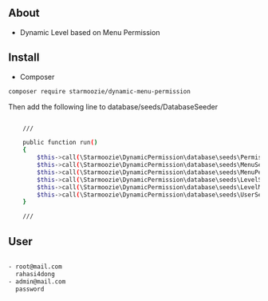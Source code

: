 ## About

- Dynamic Level based on Menu Permission

## Install

- Composer

``` bash
composer require starmoozie/dynamic-menu-permission
```

Then add the following line to database/seeds/DatabaseSeeder

``` bash

    ///

    public function run()
    {
        $this->call(\Starmoozie\DynamicPermission\database\seeds\PermissionSeeder::class);
        $this->call(\Starmoozie\DynamicPermission\database\seeds\MenuSeeder::class);
        $this->call(\Starmoozie\DynamicPermission\database\seeds\MenuPermissionSeeder::class);
        $this->call(\Starmoozie\DynamicPermission\database\seeds\LevelSeeder::class);
        $this->call(\Starmoozie\DynamicPermission\database\seeds\LevelMenuPermissionSeeder::class);
        $this->call(\Starmoozie\DynamicPermission\database\seeds\UserSeeder::class);
    }

    ///

```

## User

``` bash

- root@mail.com
  rahasi4dong
- admin@mail.com
  password

```